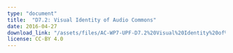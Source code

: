 ```yaml
---
type: "document"
title:  "D7.2: Visual Identity of Audio Commons"
date: 2016-04-27
download_link: "/assets/files/AC-WP7-UPF-D7.2%20Visual%20Identity%20of%20Audio%20Commons.pdf"
license: CC-BY 4.0
---
```

